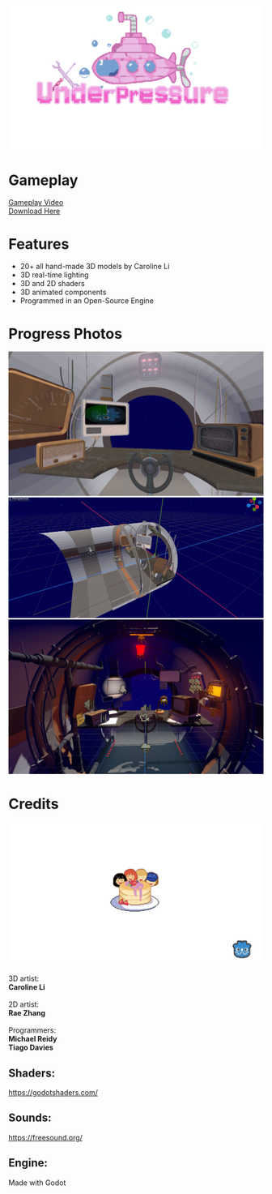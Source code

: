 ![Logo](sprites/menu_logo.png)

# Gameplay

[Gameplay Video](https://youtu.be/_j0KocHekKQ) </br>
[Download Here](https://tdavies.itch.io/under-pressure)

# Features
* 20+ all hand-made 3D models by Caroline Li
* 3D real-time lighting
* 3D and 2D shaders
* 3D animated components
* Programmed in an Open-Source Engine

# Progress Photos

![beta1](beta_images/beta_1.PNG)
![beta2](beta_images/beta_2.PNG)
![beta3](beta_images/beta_3.png)

# Credits

![Team](sprites/splash.png)

3D artist: </br>**Caroline Li** </br></br>
2D artist: </br>**Rae Zhang** </br></br>
Programmers: </br>
**Michael Reidy** </br>
**Tiago Davies**

## Shaders:
https://godotshaders.com/

## Sounds:
https://freesound.org/

## Engine:
Made with Godot
